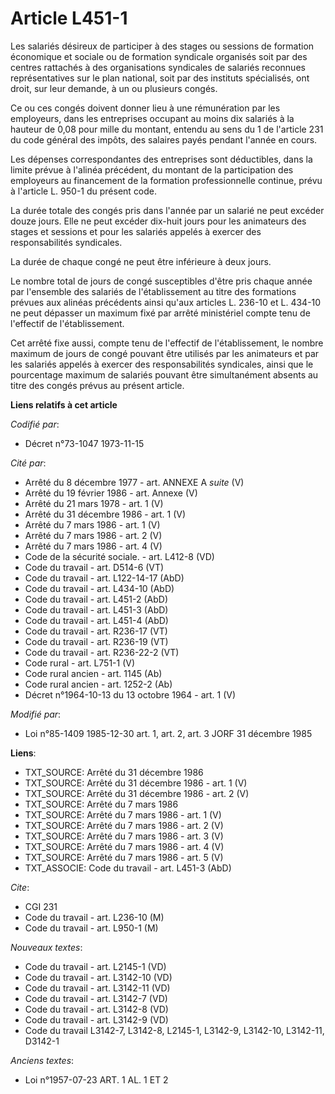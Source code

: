 # Article L451-1

Les salariés désireux de participer à des stages ou sessions de formation économique et sociale ou de formation syndicale
organisés soit par des centres rattachés à des organisations syndicales de salariés reconnues représentatives sur le plan
national, soit par des instituts spécialisés, ont droit, sur leur demande, à un ou plusieurs congés.

Ce ou ces congés doivent donner lieu à une rémunération par les employeurs, dans les entreprises occupant au moins dix
salariés à la hauteur de 0,08 pour mille du montant, entendu au sens du 1 de l'article 231 du code général des impôts, des
salaires payés pendant l'année en cours.

Les dépenses correspondantes des entreprises sont déductibles, dans la limite prévue à l'alinéa précédent, du montant de la
participation des employeurs au financement de la formation professionnelle continue, prévu à l'article L. 950-1 du présent
code.

La durée totale des congés pris dans l'année par un salarié ne peut excéder douze jours. Elle ne peut excéder dix-huit jours
pour les animateurs des stages et sessions et pour les salariés appelés à exercer des responsabilités syndicales.

La durée de chaque congé ne peut être inférieure à deux jours.

Le nombre total de jours de congé susceptibles d'être pris chaque année par l'ensemble des salariés de l'établissement au
titre des formations prévues aux alinéas précédents ainsi qu'aux articles L. 236-10 et L. 434-10 ne peut dépasser un maximum
fixé par arrêté ministériel compte tenu de l'effectif de l'établissement.

Cet arrêté fixe aussi, compte tenu de l'effectif de l'établissement, le nombre maximum de jours de congé pouvant être
utilisés par les animateurs et par les salariés appelés à exercer des responsabilités syndicales, ainsi que le pourcentage
maximum de salariés pouvant être simultanément absents au titre des congés prévus au présent article.

**Liens relatifs à cet article**

_Codifié par_:

  - Décret n°73-1047 1973-11-15

_Cité par_:

  - Arrêté du 8 décembre 1977 - art. ANNEXE A *suite* (V)
  - Arrêté du 19 février 1986 - art. Annexe (V)
  - Arrêté du 21 mars 1978 - art. 1 (V)
  - Arrêté du 31 décembre 1986 - art. 1 (V)
  - Arrêté du 7 mars 1986 - art. 1 (V)
  - Arrêté du 7 mars 1986 - art. 2 (V)
  - Arrêté du 7 mars 1986 - art. 4 (V)
  - Code de la sécurité sociale. - art. L412-8 (VD)
  - Code du travail - art. D514-6 (VT)
  - Code du travail - art. L122-14-17 (AbD)
  - Code du travail - art. L434-10 (AbD)
  - Code du travail - art. L451-2 (AbD)
  - Code du travail - art. L451-3 (AbD)
  - Code du travail - art. L451-4 (AbD)
  - Code du travail - art. R236-17 (VT)
  - Code du travail - art. R236-19 (VT)
  - Code du travail - art. R236-22-2 (VT)
  - Code rural - art. L751-1 (V)
  - Code rural ancien - art. 1145 (Ab)
  - Code rural ancien - art. 1252-2 (Ab)
  - Décret n°1964-10-13 du 13 octobre 1964 - art. 1 (V)

_Modifié par_:

  - Loi n°85-1409 1985-12-30 art. 1, art. 2, art. 3 JORF 31 décembre 1985

**Liens**:

  - TXT_SOURCE: Arrêté du 31 décembre 1986
  - TXT_SOURCE: Arrêté du 31 décembre 1986 - art. 1 (V)
  - TXT_SOURCE: Arrêté du 31 décembre 1986 - art. 2 (V)
  - TXT_SOURCE: Arrêté du 7 mars 1986
  - TXT_SOURCE: Arrêté du 7 mars 1986 - art. 1 (V)
  - TXT_SOURCE: Arrêté du 7 mars 1986 - art. 2 (V)
  - TXT_SOURCE: Arrêté du 7 mars 1986 - art. 3 (V)
  - TXT_SOURCE: Arrêté du 7 mars 1986 - art. 4 (V)
  - TXT_SOURCE: Arrêté du 7 mars 1986 - art. 5 (V)
  - TXT_ASSOCIE: Code du travail - art. L451-3 (AbD)

_Cite_:

  - CGI 231
  - Code du travail - art. L236-10 (M)
  - Code du travail - art. L950-1 (M)

_Nouveaux textes_:

  - Code du travail - art. L2145-1 (VD)
  - Code du travail - art. L3142-10 (VD)
  - Code du travail - art. L3142-11 (VD)
  - Code du travail - art. L3142-7 (VD)
  - Code du travail - art. L3142-8 (VD)
  - Code du travail - art. L3142-9 (VD)
  - Code du travail L3142-7, L3142-8, L2145-1, L3142-9, L3142-10, L3142-11, D3142-1

_Anciens textes_:

  - Loi n°1957-07-23 ART. 1 AL. 1 ET 2
